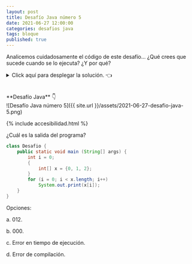 ```yaml
---
layout: post
title: Desafío Java número 5
date: 2021-06-27 12:00:00
categories: desafios java
tags: bloque
published: true
---
```

Analicemos cuidadosamente el código de este desafío... ¿Qué crees que sucede cuando se lo ejecuta? ¿Y por qué?

<details><summary>Click aquí para desplegar la solución. 👈</summary>
<br />✅ La respuesta correcta es la c: Se produce un error de compilación porque la variable x está declarada dentro de un bloque (formado por las llaves) y no es accesible fuera de él.
<br />
<br />✏️ Explicación: la variable x se encuentra declarada en un bloque definido por las llaves de las líneas 4 y 6 del código. Fuera de ese bloque, la variable no existe.
<br />Varias personas han preguntado si las llaves estaban incorrectamente colocadas, y no es así. El error se produce por un problema de ámbito y alcance de la variable cuando se intenta acceder a ella.
<br />En Java, las llaves crean un bloque de código con su propio ámbito y no es necesario que ese bloque forme parte de un if, for, while, etc. Esto nos permite crear bloques donde queramos: es decir que el bloque formado por las llaves que contienen a la declaración de x es válido. Solo que no deberíamos intentar acceder a x desde un ámbito mayor a ese bloque.
<br />🤔 ¿Y qué pasa con el for de la línea 7? ¿Por qué no tiene llaves? La respuesta a esto es válida para varios lenguajes, no solo Java: las llaves solo son necesarias cuando el bloque incluye más de una instrucción. Si ponemos llaves en un bloque que solo contiene una instrucción, esas llaves son opcionales. En este caso, el bloque de código dentro del for tiene solo una instrucción y entonces no es obligatorio que tenga llaves.
<br />
<br /><div markdown="1">💻 [Código ejecutable](https://jdoodle.com/a/3puW){:target="_blank"}
  </div>
{% include codeEditor.html id="3puW?stdin=0&arg=0&rw=1" %} 
<br />
<div markdown="1">![Solución al desafío]({{ site.url }}/assets/2021-06-27-desafio-java-5-solucion.png)
  </div></details>

<br />
<br />
**Desafío Java** 👇
<br />
![Desafío Java número 5]({{ site.url }}/assets/2021-06-27-desafio-java-5.png)

{% include accesibilidad.html %}

¿Cuál es la salida del programa?

```java
class Desafio {
    public static void main (String[] args) {
        int i = 0;
        {
            int[] x = {0, 1, 2};
        }
        for (i = 0; i < x.length; i++)
            System.out.print(x[i]);
    }
}
```

Opciones:

a. 012.

b. 000.

c. Error en tiempo de ejecución.

d. Error de compilación.

</div></details>
